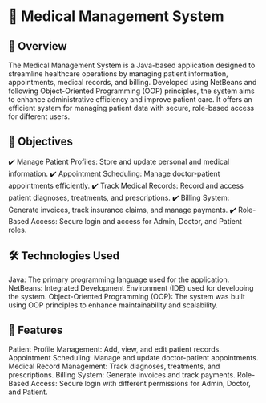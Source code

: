 # 🏥 Medical Management System

## 📌 Overview
The Medical Management System is a Java-based application designed to streamline healthcare operations by managing patient information, appointments, medical records, and billing. Developed using NetBeans and following Object-Oriented Programming (OOP) principles, the system aims to enhance administrative efficiency and improve patient care. It offers an efficient system for managing patient data with secure, role-based access for different users.

## 🎯 Objectives
✔️ Manage Patient Profiles: Store and update personal and medical information.
✔️ Appointment Scheduling: Manage doctor-patient appointments efficiently.
✔️ Track Medical Records: Record and access patient diagnoses, treatments, and prescriptions.
✔️ Billing System: Generate invoices, track insurance claims, and manage payments.
✔️ Role-Based Access: Secure login and access for Admin, Doctor, and Patient roles.

## 🛠 Technologies Used
Java: The primary programming language used for the application.
NetBeans: Integrated Development Environment (IDE) used for developing the system.
Object-Oriented Programming (OOP): The system was built using OOP principles to enhance maintainability and scalability.

## 📂 Features
Patient Profile Management: Add, view, and edit patient records.
Appointment Scheduling: Manage and update doctor-patient appointments.
Medical Record Management: Track diagnoses, treatments, and prescriptions.
Billing System: Generate invoices and track payments.
Role-Based Access: Secure login with different permissions for Admin, Doctor, and Patient.


